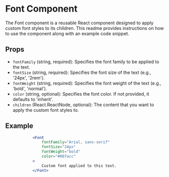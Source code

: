 # Font Component

The Font component is a reusable React component designed to apply custom font styles to its children. This readme provides instructions on how to use the component along with an example code snippet.

## Props
- `fontFamily` (string, required): Specifies the font family to be applied to the text.
- `fontSize` (string, required): Specifies the font size of the text (e.g., '24px', '2rem').
- `fontWeight` (string, required): Specifies the font weight of the text (e.g., 'bold', 'normal').
- `color` (string, optional): Specifies the font color. If not provided, it defaults to 'inherit'.
- `children` (React.ReactNode, optional): The content that you want to apply the custom font styles to.

## Example

```jsx
            <Font
                fontFamily="Arial, sans-serif"
                fontSize="24px"
                fontWeight="bold"
                color="#007acc"
            >
                Custom font applied to this text.
            </Font>
```